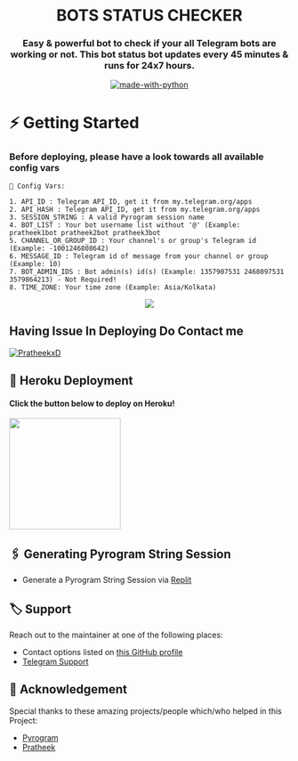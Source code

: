 <h1 align= center> BOTS STATUS CHECKER</h1>
<h3 align = center>Easy & powerful bot to check if your all Telegram bots are working or not. This bot status bot updates every 45 minutes & runs for 24x7 hours.</h3>
<p align="center">
<a href="https://python.org"><img src="http://forthebadge.com/images/badges/made-with-python.svg" alt="made-with-python"></a>

# ⚡️ Getting Started

### Before deploying, please have a look towards all available config vars

```console
📝 Config Vars:

1. API_ID : Telegram API_ID, get it from my.telegram.org/apps
2. API_HASH : Telegram API_ID, get it from my.telegram.org/apps
3. SESSION_STRING : A valid Pyrogram session name
4. BOT_LIST : Your bot username list without '@' (Example: pratheek1bot pratheek2bot pratheek3bot
5. CHANNEL_OR_GROUP_ID : Your channel's or group's Telegram id (Example: -1001246808642)
6. MESSAGE_ID : Telegram id of message from your channel or group (Example: 10)
7. BOT_ADMIN_IDS : Bot admin(s) id(s) (Example: 1357907531 2468097531 3579864213) - Not Required!
8. TIME_ZONE: Your time zone (Example: Asia/Kolkata)
```

<p align="center">
<img src="https://telegra.ph/file/dd7e94f283ae2ca8aa613.jpg">
<p>

## Having Issue In Deploying Do Contact me

[![PratheekxD](https://img.shields.io/static/v1?label=Join&message=Pratheek%20xD&color=blueviolet&style=for-the-badge&logo=telegram&logoColor=violet)](https://telegram.me/pratheek06)
 
## 🚀 Heroku Deployment

<h4>Click the button below to deploy on Heroku!</h4>    
<a href="https://heroku.com/deploy?template=https://github.com/PratheekXD/Bot_Status_Checker"><img src="https://img.shields.io/badge/Deploy%20To%20Heroku-blueviolet?style=for-the-badge&logo=heroku" width="200""/></a>

## 🖇 Generating Pyrogram String Session

- Generate a Pyrogram String Session via [Replit](https://replit.com/@dashezup/generate-pyrogram-session-string)

## 🏷 Support

Reach out to the maintainer at one of the following places:

- Contact options listed on [this GitHub profile](https://github.com/PratheekXD)
- [Telegram Support](https://t.me/Shizuka_Support)

## 📑 Acknowledgement

Special thanks to these amazing projects/people which/who helped in this Project:

- [Pyrogram](https://github.com/pyrogram/pyrogram)
- [Pratheek](https://github.com/PratheekXD)
